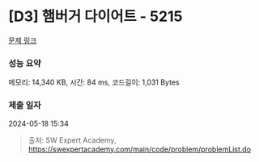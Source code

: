 # [D3] 햄버거 다이어트 - 5215 

[문제 링크](https://swexpertacademy.com/main/code/problem/problemDetail.do?contestProbId=AWT-lPB6dHUDFAVT) 

### 성능 요약

메모리: 14,340 KB, 시간: 84 ms, 코드길이: 1,031 Bytes

### 제출 일자

2024-05-18 15:34



> 출처: SW Expert Academy, https://swexpertacademy.com/main/code/problem/problemList.do